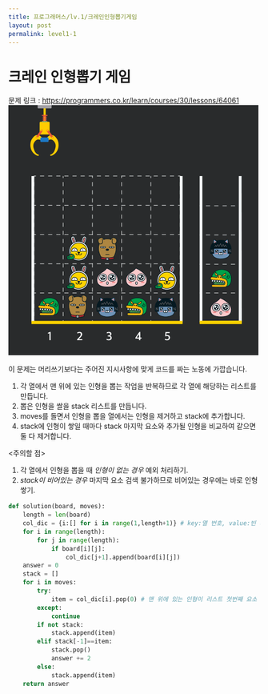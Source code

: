 ```yaml
---
title: 프로그래머스/lv.1/크레인인형뽑기게임
layout: post
permalink: level1-1
---
```


# 크레인 인형뽑기 게임

문제 링크 : <https://programmers.co.kr/learn/courses/30/lessons/64061>
![문제설명그림](./images/crane_game_103.gif)

이 문제는 머리쓰기보다는 주어진 지시사항에 맞게 코드를 짜는 노동에 가깝습니다.

1. 각 열에서 맨 위에 있는 인형을 뽑는 작업을 반복하므로 각 열에 해당하는 리스트를 만듭니다.
2. 뽑은 인형을 쌀을 stack 리스트를 만듭니다.
3. moves를 돌면서 인형을 뽑을 열에서는 인형을 제거하고 stack에 추가합니다.
4. stack에 인형이 쌓일 때마다 stack 마지막 요소와 추가될 인형을 비교하여 같으면 둘 다 제거합니다.


<주의할 점>
1. 각 열에서 인형을 뽑을 때 *인형이 없는 경우* 예외 처리하기.
2. *stack이 비어있는 경우* 마지막 요소 검색 불가하므로 비어있는 경우에는 바로 인형 쌓기.


```python
def solution(board, moves):
    length = len(board)
    col_dic = {i:[] for i in range(1,length+1)} # key:열 번호, value:빈 리스트
    for i in range(length):
        for j in range(length):
            if board[i][j]:
                col_dic[j+1].append(board[i][j])
    answer = 0
    stack = []
    for i in moves:
        try:
            item = col_dic[i].pop(0) # 맨 위에 있는 인형이 리스트 첫번째 요소
        except:
            continue
        if not stack:
            stack.append(item)
        elif stack[-1]==item:
            stack.pop()
            answer += 2
        else:
            stack.append(item)
    return answer
```

